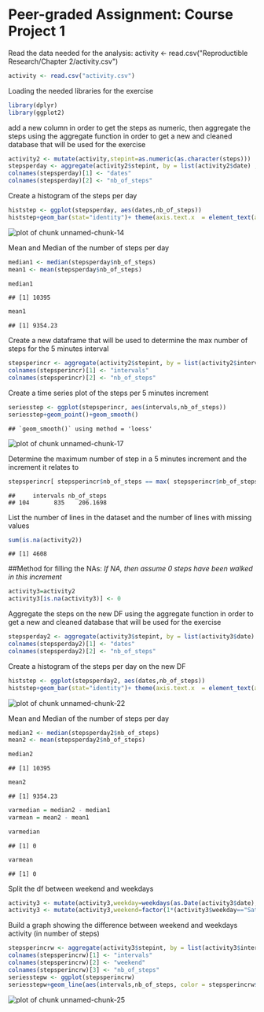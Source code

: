 Peer-graded Assignment: Course Project 1
=========================================

Read the data needed for the analysis:
activity <- read.csv("Reproductible Research/Chapter 2/activity.csv")

```r
activity <- read.csv("activity.csv")
```

Loading the needed libraries for the exercise


```r
library(dplyr)
library(ggplot2)
```

add a new column in order to get the steps as numeric, then aggregate the steps using the aggregate function in order to get a new and cleaned database that will be used for the exercise


```r
activity2 <- mutate(activity,stepint=as.numeric(as.character(steps)))
stepsperday <- aggregate(activity2$stepint, by = list(activity2$date) , FUN=sum, na.rm=T)
colnames(stepsperday)[1] <- "dates"
colnames(stepsperday)[2] <- "nb_of_steps"
```

Create a histogram of the steps per day


```r
histstep <- ggplot(stepsperday, aes(dates,nb_of_steps))
histstep+geom_bar(stat="identity")+ theme(axis.text.x  = element_text(angle=90, size=6))
```

![plot of chunk unnamed-chunk-14](figure/unnamed-chunk-14-1.png)

Mean and Median of the number of steps per day


```r
median1 <- median(stepsperday$nb_of_steps)
mean1 <- mean(stepsperday$nb_of_steps)

median1
```

```
## [1] 10395
```

```r
mean1
```

```
## [1] 9354.23
```

Create a new dataframe that will be used to determine the max number of steps for the 5 minutes interval


```r
stepsperincr <- aggregate(activity2$stepint, by = list(activity2$interval) , FUN=mean, na.rm=T)
colnames(stepsperincr)[1] <- "intervals"
colnames(stepsperincr)[2] <- "nb_of_steps"
```

Create a time series plot of the steps per 5 minutes increment


```r
seriesstep <- ggplot(stepsperincr, aes(intervals,nb_of_steps))
seriesstep+geom_point()+geom_smooth()
```

```
## `geom_smooth()` using method = 'loess'
```

![plot of chunk unnamed-chunk-17](figure/unnamed-chunk-17-1.png)

Determine the maximum number of step in a 5 minutes increment and the increment it relates to


```r
stepsperincr[ stepsperincr$nb_of_steps == max( stepsperincr$nb_of_steps ) , ]
```

```
##     intervals nb_of_steps
## 104       835    206.1698
```

List the number of lines in the dataset and the number of lines with missing values


```r
sum(is.na(activity2))
```

```
## [1] 4608
```

##Method for filling the NAs:
*If NA, then assume 0 steps have been walked in this increment*


```r
activity3=activity2
activity3[is.na(activity3)] <- 0
```

Aggregate the steps on the new DF using the aggregate function in order to get a new and cleaned database that will be used for the exercise


```r
stepsperday2 <- aggregate(activity3$stepint, by = list(activity3$date) , FUN=sum, na.rm=T)
colnames(stepsperday2)[1] <- "dates"
colnames(stepsperday2)[2] <- "nb_of_steps"
```

Create a histogram of the steps per day on the new DF


```r
histstep <- ggplot(stepsperday2, aes(dates,nb_of_steps))
histstep+geom_bar(stat="identity")+ theme(axis.text.x  = element_text(angle=90, size=6))
```

![plot of chunk unnamed-chunk-22](figure/unnamed-chunk-22-1.png)

Mean and Median of the number of steps per day


```r
median2 <- median(stepsperday2$nb_of_steps)
mean2 <- mean(stepsperday2$nb_of_steps)

median2
```

```
## [1] 10395
```

```r
mean2
```

```
## [1] 9354.23
```

```r
varmedian = median2 - median1
varmean = mean2 - mean1

varmedian
```

```
## [1] 0
```

```r
varmean
```

```
## [1] 0
```

Split the df between weekend and weekdays


```r
activity3 <- mutate(activity3,weekday=weekdays(as.Date(activity3$date), abbr = TRUE))
activity3 <- mutate(activity3,weekend=factor(1*(activity3$weekday=="Sat"|activity3$weekday=="Sun"), labels=c("weekdays","weekend")))
```

Build a graph showing the difference between weekend and weekdays activity (in number of steps)

```r
stepsperincrw <- aggregate(activity3$stepint, by = list(activity3$interval,activity3$weekend) , FUN=mean, na.rm=T)
colnames(stepsperincrw)[1] <- "intervals"
colnames(stepsperincrw)[2] <- "weekend"
colnames(stepsperincrw)[3] <- "nb_of_steps"
seriesstepw <- ggplot(stepsperincrw)
seriesstepw+geom_line(aes(intervals,nb_of_steps, color = stepsperincrw$weekend))
```

![plot of chunk unnamed-chunk-25](figure/unnamed-chunk-25-1.png)
